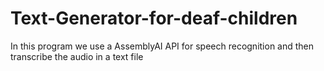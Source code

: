 # Text-Generator-for-deaf-children
In this program we use a AssemblyAI API for speech recognition and then transcribe the audio in a text file
